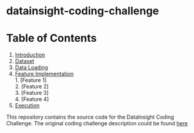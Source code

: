 # datainsight-coding-challenge

# Table of Contents
1. [Introduction](README.md#introduction)
2. [Dataset](README.md#dataset)
3. [Data Loading](README.md#data-loading)
4. [Feature Implementation](README.md#feature-implementation)   
			1. [Feature 1]  
			2. [Feature 2]  
			3. [Feature 3]  
			4. [Feature 4]  
5. [Execution](README.md#execution)




This repository contains the source code for the DataInsight Coding Challenge. The original coding challenge description 
could be found [here](challenge-description.md) 
